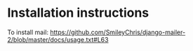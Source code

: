 Installation instructions
=========================

To install mail:
https://github.com/SmileyChris/django-mailer-2/blob/master/docs/usage.txt#L63

